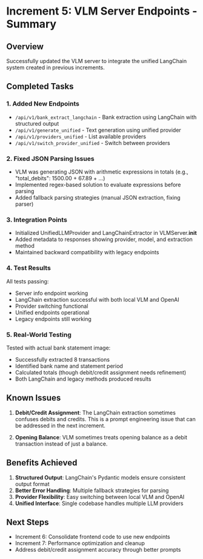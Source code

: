 # Increment 5: VLM Server Endpoints - Summary

## Overview
Successfully updated the VLM server to integrate the unified LangChain system created in previous increments.

## Completed Tasks

### 1. Added New Endpoints
- `/api/v1/bank_extract_langchain` - Bank extraction using LangChain with structured output
- `/api/v1/generate_unified` - Text generation using unified provider
- `/api/v1/providers_unified` - List available providers
- `/api/v1/switch_provider_unified` - Switch between providers

### 2. Fixed JSON Parsing Issues
- VLM was generating JSON with arithmetic expressions in totals (e.g., "total_debits": 1500.00 + 67.89 + ...)
- Implemented regex-based solution to evaluate expressions before parsing
- Added fallback parsing strategies (manual JSON extraction, fixing parser)

### 3. Integration Points
- Initialized UnifiedLLMProvider and LangChainExtractor in VLMServer.__init__
- Added metadata to responses showing provider, model, and extraction method
- Maintained backward compatibility with legacy endpoints

### 4. Test Results
All tests passing:
- Server info endpoint working
- LangChain extraction successful with both local VLM and OpenAI
- Provider switching functional
- Unified endpoints operational
- Legacy endpoints still working

### 5. Real-World Testing
Tested with actual bank statement image:
- Successfully extracted 8 transactions
- Identified bank name and statement period
- Calculated totals (though debit/credit assignment needs refinement)
- Both LangChain and legacy methods produced results

## Known Issues

1. **Debit/Credit Assignment**: The LangChain extraction sometimes confuses debits and credits. This is a prompt engineering issue that can be addressed in the next increment.

2. **Opening Balance**: VLM sometimes treats opening balance as a debit transaction instead of just a balance.

## Benefits Achieved

1. **Structured Output**: LangChain's Pydantic models ensure consistent output format
2. **Better Error Handling**: Multiple fallback strategies for parsing
3. **Provider Flexibility**: Easy switching between local VLM and OpenAI
4. **Unified Interface**: Single codebase handles multiple LLM providers

## Next Steps

- Increment 6: Consolidate frontend code to use new endpoints
- Increment 7: Performance optimization and cleanup
- Address debit/credit assignment accuracy through better prompts